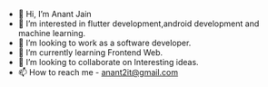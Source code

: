 - 👋 Hi, I’m Anant Jain
- 👀 I’m interested in flutter development,android development and machine learning.
- 💞️ I’m looking to work as a software developer.
- 🌱 I’m currently learning Frontend Web.
- 💞️ I’m looking to collaborate on Interesting ideas.
- 📫 How to reach me - anant2it@gmail.com

<!---
anant2it/anant2it is a ✨ special ✨ repository because its `README.md` (this file) appears on your GitHub profile.
You can click the Preview link to take a look at your changes.
--->
